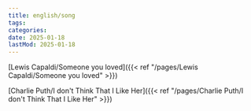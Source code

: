 ```yaml
---
title: english/song
tags:
categories:
date: 2025-01-18
lastMod: 2025-01-18
---
```





[Lewis Capaldi/Someone you loved]({{< ref "/pages/Lewis Capaldi/Someone you loved" >}})

[Charlie Puth/I don't Think That I Like Her]({{< ref "/pages/Charlie Puth/I don't Think That I Like Her" >}})




